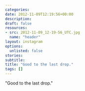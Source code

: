 ```yaml
---
categories:
date: 2012-11-09T12:19:56+00:00
description:
draft: false
resources:
- src: 2012-11-09_12-19-56_UTC.jpg
  name: "header"
layout: instagram
options:
  unlisted: false
stories:
subtitle:
title: "Good to the last drop."
tags: []
---
```


"Good to the last drop."
